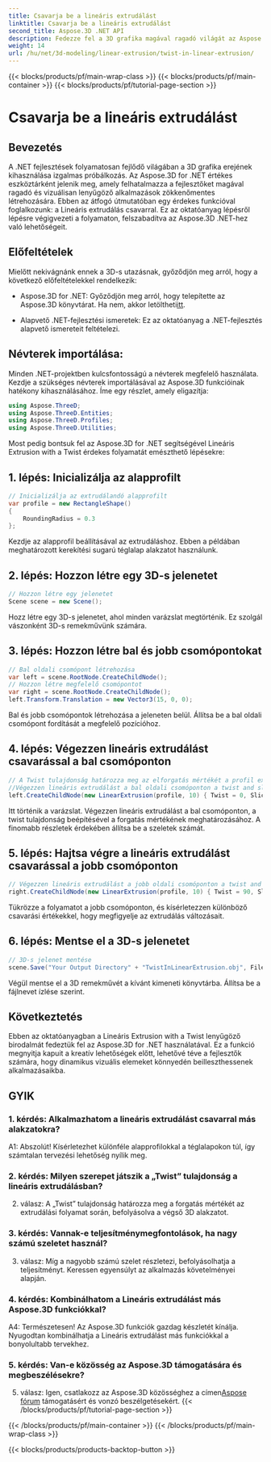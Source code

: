 ```yaml
---
title: Csavarja be a lineáris extrudálást
linktitle: Csavarja be a lineáris extrudálást
second_title: Aspose.3D .NET API
description: Fedezze fel a 3D grafika magával ragadó világát az Aspose.3D for .NET segítségével. Ismerje meg lépésről lépésre a lineáris extrudálást csavarral.
weight: 14
url: /hu/net/3d-modeling/linear-extrusion/twist-in-linear-extrusion/
---
```


{{< blocks/products/pf/main-wrap-class >}}
{{< blocks/products/pf/main-container >}}
{{< blocks/products/pf/tutorial-page-section >}}

# Csavarja be a lineáris extrudálást

## Bevezetés

A .NET fejlesztések folyamatosan fejlődő világában a 3D grafika erejének kihasználása izgalmas próbálkozás. Az Aspose.3D for .NET értékes eszköztárként jelenik meg, amely felhatalmazza a fejlesztőket magával ragadó és vizuálisan lenyűgöző alkalmazások zökkenőmentes létrehozására. Ebben az átfogó útmutatóban egy érdekes funkcióval foglalkozunk: a Lineáris extrudálás csavarral. Ez az oktatóanyag lépésről lépésre végigvezeti a folyamaton, felszabadítva az Aspose.3D .NET-hez való lehetőségeit.

## Előfeltételek

Mielőtt nekivágnánk ennek a 3D-s utazásnak, győződjön meg arról, hogy a következő előfeltételekkel rendelkezik:

-  Aspose.3D for .NET: Győződjön meg arról, hogy telepítette az Aspose.3D könyvtárat. Ha nem, akkor letöltheti[itt](https://releases.aspose.com/3d/net/).

- Alapvető .NET-fejlesztési ismeretek: Ez az oktatóanyag a .NET-fejlesztés alapvető ismereteit feltételezi.

## Névterek importálása:

Minden .NET-projektben kulcsfontosságú a névterek megfelelő használata. Kezdje a szükséges névterek importálásával az Aspose.3D funkcióinak hatékony kihasználásához. Íme egy részlet, amely eligazítja:

```csharp
using Aspose.ThreeD;
using Aspose.ThreeD.Entities;
using Aspose.ThreeD.Profiles;
using Aspose.ThreeD.Utilities;
```

Most pedig bontsuk fel az Aspose.3D for .NET segítségével Lineáris Extrusion with a Twist érdekes folyamatát emészthető lépésekre:

## 1. lépés: Inicializálja az alapprofilt

```csharp
// Inicializálja az extrudálandó alapprofilt
var profile = new RectangleShape()
{
    RoundingRadius = 0.3
};
```

Kezdje az alapprofil beállításával az extrudáláshoz. Ebben a példában meghatározott kerekítési sugarú téglalap alakzatot használunk.

## 2. lépés: Hozzon létre egy 3D-s jelenetet

```csharp
// Hozzon létre egy jelenetet
Scene scene = new Scene();
```

Hozz létre egy 3D-s jelenetet, ahol minden varázslat megtörténik. Ez szolgál vászonként 3D-s remekművünk számára.

## 3. lépés: Hozzon létre bal és jobb csomópontokat

```csharp
// Bal oldali csomópont létrehozása
var left = scene.RootNode.CreateChildNode();
// Hozzon létre megfelelő csomópontot
var right = scene.RootNode.CreateChildNode();
left.Transform.Translation = new Vector3(15, 0, 0);
```

Bal és jobb csomópontok létrehozása a jeleneten belül. Állítsa be a bal oldali csomópont fordítását a megfelelő pozícióhoz.

## 4. lépés: Végezzen lineáris extrudálást csavarással a bal csomóponton

```csharp
// A Twist tulajdonság határozza meg az elforgatás mértékét a profil extrudálása közben
//Végezzen lineáris extrudálást a bal oldali csomóponton a twist and slices tulajdonság használatával
left.CreateChildNode(new LinearExtrusion(profile, 10) { Twist = 0, Slices = 100 });
```

Itt történik a varázslat. Végezzen lineáris extrudálást a bal csomóponton, a twist tulajdonság beépítésével a forgatás mértékének meghatározásához. A finomabb részletek érdekében állítsa be a szeletek számát.

## 5. lépés: Hajtsa végre a lineáris extrudálást csavarással a jobb csomóponton

```csharp
// Végezzen lineáris extrudálást a jobb oldali csomóponton a twist and slices tulajdonság használatával
right.CreateChildNode(new LinearExtrusion(profile, 10) { Twist = 90, Slices = 100 });
```

Tükrözze a folyamatot a jobb csomóponton, és kísérletezzen különböző csavarási értékekkel, hogy megfigyelje az extrudálás változásait.

## 6. lépés: Mentse el a 3D-s jelenetet

```csharp
// 3D-s jelenet mentése
scene.Save("Your Output Directory" + "TwistInLinearExtrusion.obj", FileFormat.WavefrontOBJ);
```

Végül mentse el a 3D remekművét a kívánt kimeneti könyvtárba. Állítsa be a fájlnevet ízlése szerint.

## Következtetés

Ebben az oktatóanyagban a Lineáris Extrusion with a Twist lenyűgöző birodalmát fedeztük fel az Aspose.3D for .NET használatával. Ez a funkció megnyitja kapuit a kreatív lehetőségek előtt, lehetővé téve a fejlesztők számára, hogy dinamikus vizuális elemeket könnyedén beilleszthessenek alkalmazásaikba.

## GYIK

### 1. kérdés: Alkalmazhatom a lineáris extrudálást csavarral más alakzatokra?

A1: Abszolút! Kísérletezhet különféle alapprofilokkal a téglalapokon túl, így számtalan tervezési lehetőség nyílik meg.

### 2. kérdés: Milyen szerepet játszik a „Twist” tulajdonság a lineáris extrudálásban?

2. válasz: A „Twist” tulajdonság határozza meg a forgatás mértékét az extrudálási folyamat során, befolyásolva a végső 3D alakzatot.

### 3. kérdés: Vannak-e teljesítménymegfontolások, ha nagy számú szeletet használ?

3. válasz: Míg a nagyobb számú szelet részletezi, befolyásolhatja a teljesítményt. Keressen egyensúlyt az alkalmazás követelményei alapján.

### 4. kérdés: Kombinálhatom a Lineáris extrudálást más Aspose.3D funkciókkal?

A4: Természetesen! Az Aspose.3D funkciók gazdag készletét kínálja. Nyugodtan kombinálhatja a Lineáris extrudálást más funkciókkal a bonyolultabb tervekhez.

### 5. kérdés: Van-e közösség az Aspose.3D támogatására és megbeszélésekre?

 5. válasz: Igen, csatlakozz az Aspose.3D közösséghez a címen[Aspose fórum](https://forum.aspose.com/c/3d/18) támogatásért és vonzó beszélgetésekért.
{{< /blocks/products/pf/tutorial-page-section >}}

{{< /blocks/products/pf/main-container >}}
{{< /blocks/products/pf/main-wrap-class >}}

{{< blocks/products/products-backtop-button >}}
